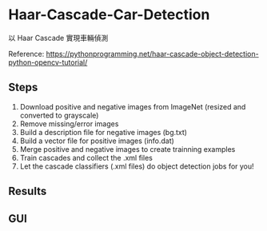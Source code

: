 # Haar-Cascade-Car-Detection

以 Haar Cascade 實現車輛偵測

Reference: https://pythonprogramming.net/haar-cascade-object-detection-python-opencv-tutorial/

## Steps
  1. Download positive and negative images from ImageNet (resized and converted to grayscale)
  2. Remove missing/error images
  3. Build a description file for negative images (bg.txt) 
  4. Build a vector file for positive images (info.dat) 
  5. Merge positive and negative images to create trainning examples
  6. Train cascades and collect the .xml files
  7. Let the cascade classifiers (.xml files) do object detection jobs for you!
  
## Results
  
## GUI

